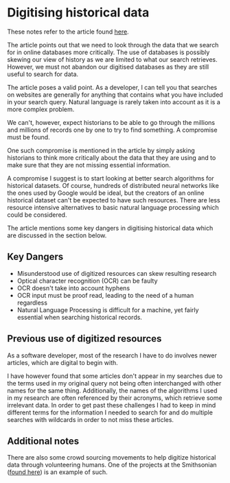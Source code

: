 # Digitising historical data
These notes refer to the article found [here](http://ianmilligan.ca/2012/03/26/illusionary-order-cautionary-notes-for-online-newspapers/).

The article points out that we need to look through the data that we search for in online databases more critically. The use of databases is possibly skewing our view of history as we are limited to what our search retrieves. However, we must not abandon our digitised databases as they are still useful to search for data.

The article poses a valid point. As a developer, I can tell you that searches on websites are generally for anything that contains what you have included in your search query. Natural language is rarely taken into account as it is a more complex problem. 

We can't, however, expect historians to be able to go through the millions and millions of records one by one to try to find something. A compromise must be found. 

One such compromise is mentioned in the article by simply asking historians to think more critically about the data that they are using and to make sure that they are not missing essential information. 

A compromise I suggest is to start looking at better search algorithms for historical datasets. Of course, hundreds of distributed neural networks like the ones used by Google would be ideal, but the creators of an online historical dataset can't be expected to have such resources. There are less resource intensive alternatives to basic natural language processing which could be considered.

The article mentions some key dangers in digitising historical data which are discussed in the section below.

## Key Dangers
* Misunderstood use of digitized resources can skew resulting research
* Optical character recognition (OCR) can be faulty 
* OCR doesn't take into account hyphens 
* OCR input must be proof read, leading to the need of a human regardless
* Natural Language Processing is difficult for a machine, yet fairly essential when searching historical records.

## Previous use of digitized resources
As a software developer, most of the research I have to do involves newer articles, which are digital to begin with. 

I have however found that some articles don't appear in my searches due to the terms used in my original query not being often interchanged with other names for the same thing. Additionally, the names of the algorithms I used in my research are often referenced by their acronyms, which retrieve some irrelevant data. In order to get past these challenges I had to keep in mind different terms for the information I needed to search for and do multiple searches with wildcards in order to not miss these articles.

## Additional notes
There are also some crowd sourcing movements to help digitize historical data through volunteering humans. One of the projects at the Smithsonian ([found here](https://transcription.si.edu/)) is an example of such.  


